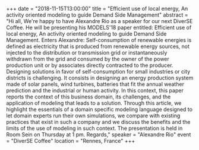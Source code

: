 +++
date = "2018-11-15T13:00:00"
title = "Efficient use of local energy, An activity oriented modeling to guide Demand Side Management"
abstract = "Hi all, We're happy to have Alexandre Rio as a speaker for our next DiverSE Coffee. He will be presenting his MODELS'18 paper entitled: Efficient use of local energy, An activity oriented modeling to guide Demand Side Management. Enters Alexandre: Self-consumption of renewable energies is defined as electricity that is produced from renewable energy sources, not injected to the distribution or transmission grid or instantaneously withdrawn from the grid and consumed by the owner of the power production unit or by associates directly contracted to the producer. Designing solutions in favor of self-consumption for small industries or city districts is challenging. It consists in designing an energy production system made of solar panels, wind turbines, batteries that fit the annual weather prediction and the industrial or human activity. In this context, this paper reports the context of this business domain, its challenges, and the application of modeling that leads to a solution. Through this article, we highlight the essentials of a domain specific modeling language designed to let domain experts run their own simulations, we compare with existing practices that exist in such a company and we discuss the benefits and the limits of the use of modeling in such context. The presentation is held in Room Sein on Thursday at 1 pm. Regards,"
speaker = "Alexandre Rio"
event = "DiverSE Coffee"
location = "Rennes, France"
+++
